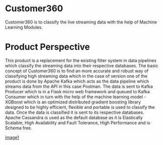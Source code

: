 # Customer360
Customer360 is to classify the live streaming data with the help of Machine Learning Modules.

# Product Perspective

This product is a replacement for the existing filter system in data pipelines which classify the streaming data into their respective databases. The basic concept of Customer360 is to find an more accurate and robust way of classifying high streaming data which in the case of version one of the product is done by Apache Kafka which acts as the data pipeline which streams data from the API in this case Postman. The data is sent to Kafka Producer which is in a Flask micro web framework and queued to Kafka Consumer which in turn with the help of the machine learning model -XGBoost which is an optimized distributed gradient boosting library designed to be highly efficient, flexible and portable is used to classify the data. Once the data is classified it is sent to its respective databases. Apache Cassandra is used as the default database as it is Elastically Scalable, High Availability and Fault Tolerance, High Performance and is Schema free.

[image1](image/C3.png)
